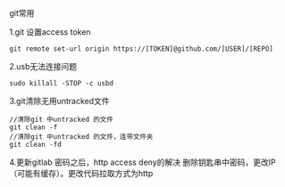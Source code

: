 git常用

1.git 设置access token
```
git remote set-url origin https://[TOKEN]@github.com/[USER]/[REPO]
```

2.usb无法连接问题
```
sudo killall -STOP -c usbd
```

3.git清除无用untracked文件
```
//清除git 中untracked 的文件
git clean -f 
//清除git 中untracked 的文件，连带文件夹
git clean -fd 
```

4.更新gitlab 密码之后，http access deny的解决
删除钥匙串中密码，更改IP（可能有缓存）。更改代码拉取方式为http
